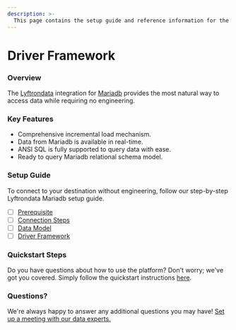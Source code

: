 ```yaml
---
description: >-
  This page contains the setup guide and reference information for the Mariadb source connector.
---
```


# Driver Framework

### Overview

The [Lyftrondata](https://www.lyftrondata.com/) integration for [Mariadb](None) provides the most natural way to access data while requiring no engineering.

### Key Features

* Comprehensive incremental load mechanism.
* Data from Mariadb is available in real-time.&#x20;
* ANSI SQL is fully supported to query data with ease.
* Ready to query Mariadb relational schema model.

### Setup Guide

To connect to your destination without engineering, follow our step-by-step Lyftrondata Mariadb setup guide.

* [ ] [Prerequisite](../prerequisite.md)
* [ ] [Connection Steps](../connection-steps.md)
* [ ] [Data Model](../data-model/erd.md)
* [ ] [Driver Framework](../driver-framework/)

### Quickstart Steps

Do you have questions about how to use the platform? Don't worry; we've got you covered. Simply follow the quickstart instructions [here](../driver-framework/README.md).

### Questions? <a href="#questions" id="questions"></a>

We're always happy to answer any additional questions you may have! [Set up a meeting with our data experts.](https://www.lyftrondata.com/book-a-meeting/)


